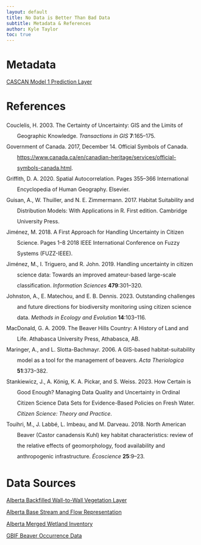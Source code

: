 ```yaml
---
layout: default
title: No Data is Better Than Bad Data
subtitle: Metadata & References
author: Kyle Taylor
toc: true
---
```

# Metadata

[CASCAN Model 1 Prediction Layer](predict_layer.md)

# References
<div class="csl-bib-body" style="line-height: 2; margin-left: 2em; text-indent:-2em;">
  <div class="csl-entry">Couclelis, H. 2003. The Certainty of Uncertainty: GIS and the Limits of Geographic Knowledge. <i>Transactions in GIS</i> <b>7</b>:165–175.</div>
  <span class="Z3988" title="url_ver=Z39.88-2004&amp;ctx_ver=Z39.88-2004&amp;rfr_id=info%3Asid%2Fzotero.org%3A2&amp;rft_id=info%3Adoi%2F10.1111%2F1467-9671.00138&amp;rft_val_fmt=info%3Aofi%2Ffmt%3Akev%3Amtx%3Ajournal&amp;rft.genre=article&amp;rft.atitle=The%20Certainty%20of%20Uncertainty%3A%20GIS%20and%20the%20Limits%20of%20Geographic%20Knowledge&amp;rft.jtitle=Transactions%20in%20GIS&amp;rft.stitle=Transactions%20in%20GIS&amp;rft.volume=7&amp;rft.issue=2&amp;rft.aufirst=Helen&amp;rft.aulast=Couclelis&amp;rft.au=Helen%20Couclelis&amp;rft.date=2003-03&amp;rft.pages=165-175&amp;rft.spage=165&amp;rft.epage=175&amp;rft.issn=1361-1682%2C%201467-9671&amp;rft.language=en"></span>
  <div class="csl-entry">Government of Canada. 2017, December 14. Official Symbols of Canada. <a href="https://www.canada.ca/en/canadian-heritage/services/official-symbols-canada.html">https://www.canada.ca/en/canadian-heritage/services/official-symbols-canada.html</a>.</div>
  <span class="Z3988" title="url_ver=Z39.88-2004&amp;ctx_ver=Z39.88-2004&amp;rfr_id=info%3Asid%2Fzotero.org%3A2&amp;rft_val_fmt=info%3Aofi%2Ffmt%3Akev%3Amtx%3Adc&amp;rft.type=webpage&amp;rft.title=Official%20Symbols%20of%20Canada&amp;rft.description=Read%20about%20the%20flags%2C%20arms%20and%20other%20symbols%20that%20have%20received%20official%20designation%20by%20the%20Government%20of%20Canada.&amp;rft.identifier=https%3A%2F%2Fwww.canada.ca%2Fen%2Fcanadian-heritage%2Fservices%2Fofficial-symbols-canada.html&amp;rft.au=undefined&amp;rft.date=2017-12-14&amp;rft.language=eng"></span>
  <div class="csl-entry">Griffith, D. A. 2020. Spatial Autocorrelation. Pages 355–366 International Encyclopedia of Human Geography. Elsevier.</div>
  <span class="Z3988" title="url_ver=Z39.88-2004&amp;ctx_ver=Z39.88-2004&amp;rfr_id=info%3Asid%2Fzotero.org%3A2&amp;rft_id=urn%3Aisbn%3A978-0-08-102296-2&amp;rft_val_fmt=info%3Aofi%2Ffmt%3Akev%3Amtx%3Abook&amp;rft.genre=bookitem&amp;rft.atitle=Spatial%20Autocorrelation&amp;rft.publisher=Elsevier&amp;rft.aufirst=Daniel%20A.&amp;rft.aulast=Griffith&amp;rft.au=Daniel%20A.%20Griffith&amp;rft.date=2020&amp;rft.pages=355-366&amp;rft.spage=355&amp;rft.epage=366&amp;rft.isbn=978-0-08-102296-2&amp;rft.language=en"></span>
  <div class="csl-entry">Guisan, A., W. Thuiller, and N. E. Zimmermann. 2017. Habitat Suitability and Distribution Models: With Applications in R. First edition. Cambridge University Press.</div>
  <span class="Z3988" title="url_ver=Z39.88-2004&amp;ctx_ver=Z39.88-2004&amp;rfr_id=info%3Asid%2Fzotero.org%3A2&amp;rft_id=urn%3Aisbn%3A978-1-139-02827-1%20978-0-521-76513-8%20978-0-521-75836-9&amp;rft_val_fmt=info%3Aofi%2Ffmt%3Akev%3Amtx%3Abook&amp;rft.genre=book&amp;rft.btitle=Habitat%20Suitability%20and%20Distribution%20Models%3A%20With%20Applications%20in%20R&amp;rft.publisher=Cambridge%20University%20Press&amp;rft.edition=1&amp;rft.aufirst=Antoine&amp;rft.aulast=Guisan&amp;rft.au=Antoine%20Guisan&amp;rft.au=Wilfried%20Thuiller&amp;rft.au=Niklaus%20E.%20Zimmermann&amp;rft.date=2017-09-14&amp;rft.isbn=978-1-139-02827-1%20978-0-521-76513-8%20978-0-521-75836-9"></span>
  <div class="csl-entry">Jiménez, M. 2018. A First Approach for Handling Uncertainty in Citizen Science. Pages 1–8 2018 IEEE International Conference on Fuzzy Systems (FUZZ-IEEE).</div>
  <span class="Z3988" title="url_ver=Z39.88-2004&amp;ctx_ver=Z39.88-2004&amp;rfr_id=info%3Asid%2Fzotero.org%3A2&amp;rft_id=info%3Adoi%2F10.1109%2FFUZZ-IEEE.2018.8491451&amp;rft_val_fmt=info%3Aofi%2Ffmt%3Akev%3Amtx%3Abook&amp;rft.genre=proceeding&amp;rft.atitle=A%20First%20Approach%20for%20Handling%20Uncertainty%20in%20Citizen%20Science&amp;rft.btitle=2018%20IEEE%20International%20Conference%20on%20Fuzzy%20Systems%20(FUZZ-IEEE)&amp;rft.aufirst=Manuel&amp;rft.aulast=Jim%C3%A9nez&amp;rft.au=Manuel%20Jim%C3%A9nez&amp;rft.date=2018-07&amp;rft.pages=1-8&amp;rft.spage=1&amp;rft.epage=8"></span>
  <div class="csl-entry">Jiménez, M., I. Triguero, and R. John. 2019. Handling uncertainty in citizen science data: Towards an improved amateur-based large-scale classification. <i>Information Sciences</i> <b>479</b>:301–320.</div>
  <span class="Z3988" title="url_ver=Z39.88-2004&amp;ctx_ver=Z39.88-2004&amp;rfr_id=info%3Asid%2Fzotero.org%3A2&amp;rft_id=info%3Adoi%2F10.1016%2Fj.ins.2018.12.011&amp;rft_val_fmt=info%3Aofi%2Ffmt%3Akev%3Amtx%3Ajournal&amp;rft.genre=article&amp;rft.atitle=Handling%20uncertainty%20in%20citizen%20science%20data%3A%20Towards%20an%20improved%20amateur-based%20large-scale%20classification&amp;rft.jtitle=Information%20Sciences&amp;rft.stitle=Information%20Sciences&amp;rft.volume=479&amp;rft.aufirst=Manuel&amp;rft.aulast=Jim%C3%A9nez&amp;rft.au=Manuel%20Jim%C3%A9nez&amp;rft.au=Isaac%20Triguero&amp;rft.au=Robert%20John&amp;rft.date=2019-04-01&amp;rft.pages=301-320&amp;rft.spage=301&amp;rft.epage=320&amp;rft.issn=0020-0255"></span>
  <div class="csl-entry">Johnston, A., E. Matechou, and E. B. Dennis. 2023. Outstanding challenges and future directions for biodiversity monitoring using citizen science data. <i>Methods in Ecology and Evolution</i> <b>14</b>:103–116.</div>
  <span class="Z3988" title="url_ver=Z39.88-2004&amp;ctx_ver=Z39.88-2004&amp;rfr_id=info%3Asid%2Fzotero.org%3A2&amp;rft_id=info%3Adoi%2F10.1111%2F2041-210X.13834&amp;rft_val_fmt=info%3Aofi%2Ffmt%3Akev%3Amtx%3Ajournal&amp;rft.genre=article&amp;rft.atitle=Outstanding%20challenges%20and%20future%20directions%20for%20biodiversity%20monitoring%20using%20citizen%20science%20data&amp;rft.jtitle=Methods%20in%20Ecology%20and%20Evolution&amp;rft.volume=14&amp;rft.issue=1&amp;rft.aufirst=Alison&amp;rft.aulast=Johnston&amp;rft.au=Alison%20Johnston&amp;rft.au=Eleni%20Matechou&amp;rft.au=Emily%20B.%20Dennis&amp;rft.date=2023&amp;rft.pages=103-116&amp;rft.spage=103&amp;rft.epage=116&amp;rft.issn=2041-210X&amp;rft.language=en"></span>
  <div class="csl-entry">MacDonald, G. A. 2009. The Beaver Hills Country: A History of Land and Life. Athabasca University Press, Athabasca, AB.</div>
  <span class="Z3988" title="url_ver=Z39.88-2004&amp;ctx_ver=Z39.88-2004&amp;rfr_id=info%3Asid%2Fzotero.org%3A2&amp;rft_id=urn%3Aisbn%3A978-1-897425-37-4%20978-1-897425-38-1&amp;rft_val_fmt=info%3Aofi%2Ffmt%3Akev%3Amtx%3Abook&amp;rft.genre=book&amp;rft.btitle=The%20Beaver%20Hills%20Country%3A%20A%20History%20of%20Land%20and%20Life&amp;rft.place=Athabasca%2C%20AB&amp;rft.publisher=Athabasca%20University%20Press&amp;rft.aufirst=Graham%20A.&amp;rft.aulast=MacDonald&amp;rft.au=Graham%20A.%20MacDonald&amp;rft.date=2009&amp;rft.tpages=1&amp;rft.isbn=978-1-897425-37-4%20978-1-897425-38-1&amp;rft.language=en"></span>
  <div class="csl-entry">Maringer, A., and L. Slotta-Bachmayr. 2006. A GIS-based habitat-suitability model as a tool for the management of beavers. <i>Acta Theriologica</i> <b>51</b>:373–382.</div>
  <span class="Z3988" title="url_ver=Z39.88-2004&amp;ctx_ver=Z39.88-2004&amp;rfr_id=info%3Asid%2Fzotero.org%3A2&amp;rft_id=info%3Adoi%2F10.1007%2FBF03195184&amp;rft_val_fmt=info%3Aofi%2Ffmt%3Akev%3Amtx%3Ajournal&amp;rft.genre=article&amp;rft.atitle=A%20GIS-based%20habitat-suitability%20model%20as%20a%20tool%20for%20the%20management%20of%20beavers&amp;rft.jtitle=Acta%20Theriologica&amp;rft.stitle=Acta%20Theriol&amp;rft.volume=51&amp;rft.issue=4&amp;rft.aufirst=Alexander&amp;rft.aulast=Maringer&amp;rft.au=Alexander%20Maringer&amp;rft.au=Leopold%20Slotta-Bachmayr&amp;rft.date=2006-12-01&amp;rft.pages=373-382&amp;rft.spage=373&amp;rft.epage=382&amp;rft.issn=2190-3743&amp;rft.language=en"></span>
  <div class="csl-entry">Stankiewicz, J., A. König, K. A. Pickar, and S. Weiss. 2023. How Certain is Good Enough? Managing Data Quality and Uncertainty in Ordinal Citizen Science Data Sets for Evidence-Based Policies on Fresh Water. <i>Citizen Science: Theory and Practice</i>.</div>
  <span class="Z3988" title="url_ver=Z39.88-2004&amp;ctx_ver=Z39.88-2004&amp;rfr_id=info%3Asid%2Fzotero.org%3A2&amp;rft_id=info%3Adoi%2F10.5334%2Fcstp.592&amp;rft_val_fmt=info%3Aofi%2Ffmt%3Akev%3Amtx%3Ajournal&amp;rft.genre=article&amp;rft.atitle=How%20Certain%20is%20Good%20Enough%3F%20Managing%20Data%20Quality%20and%20Uncertainty%20in%20Ordinal%20Citizen%20Science%20Data%20Sets%20for%20Evidence-Based%20Policies%20on%20Fresh%20Water&amp;rft.jtitle=Citizen%20Science%3A%20Theory%20and%20Practice&amp;rft.aufirst=Jacek&amp;rft.aulast=Stankiewicz&amp;rft.au=Jacek%20Stankiewicz&amp;rft.au=Ariane%20K%C3%B6nig&amp;rft.au=Karl%20Arthur%20Pickar&amp;rft.au=Stefan%20Weiss&amp;rft.date=2023&amp;rft.issn=2057-4991&amp;rft.language=English"></span>
  <div class="csl-entry">Touihri, M., J. Labbé, L. Imbeau, and M. Darveau. 2018. North American Beaver (Castor canadensis Kuhl) key habitat characteristics: review of the relative effects of geomorphology, food availability and anthropogenic infrastructure. <i>Écoscience</i> <b>25</b>:9–23.</div>
  <span class="Z3988" title="url_ver=Z39.88-2004&amp;ctx_ver=Z39.88-2004&amp;rfr_id=info%3Asid%2Fzotero.org%3A2&amp;rft_id=info%3Adoi%2F10.1080%2F11956860.2017.1395314&amp;rft_val_fmt=info%3Aofi%2Ffmt%3Akev%3Amtx%3Ajournal&amp;rft.genre=article&amp;rft.atitle=North%20American%20Beaver%20(Castor%20canadensis%20Kuhl)%20key%20habitat%20characteristics%3A%20review%20of%20the%20relative%20effects%20of%20geomorphology%2C%20food%20availability%20and%20anthropogenic%20infrastructure&amp;rft.jtitle=%C3%89coscience&amp;rft.volume=25&amp;rft.issue=1&amp;rft.aufirst=Moez&amp;rft.aulast=Touihri&amp;rft.au=Moez%20Touihri&amp;rft.au=Julie%20Labb%C3%A9&amp;rft.au=Louis%20Imbeau&amp;rft.au=Marcel%20Darveau&amp;rft.date=2018-01-02&amp;rft.pages=9-23&amp;rft.spage=9&amp;rft.epage=23&amp;rft.issn=1195-6860"></span>
</div>

# Data Sources

[Alberta Backfilled Wall-to-Wall Vegetation Layer](https://abmi.ca/home/data-analytics/da-top/da-product-overview/Data-Archive/Detailed-Vegetation-Maps.html)

[Alberta Base Stream and Flow Representation](https://geodiscover.alberta.ca/geoportal/rest/metadata/item/a8739420b43f467ebde0b1618a177409/html)

[Alberta Merged Wetland Inventory](https://geodiscover.alberta.ca/geoportal/rest/metadata/item/bfa8b3fdf0df4ec19f7f648689237969/html)

[GBIF Beaver Occurrence Data](https://doi.org/10.15468/dl.ukgnss)


